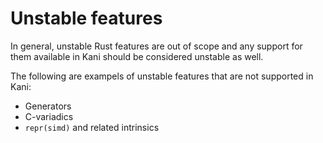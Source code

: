 # Unstable features

In general, unstable Rust features are out of scope and any support
for them available in Kani should be considered unstable as well.

The following are exampels of unstable features that are not supported
in Kani:
 * Generators
 * C-variadics
 * `repr(simd)` and related intrinsics
